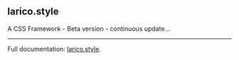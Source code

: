 ## larico.style

A CSS Framework - Beta version - continuous update...

---

Full documentation: [larico.style](https://larico.style/).
